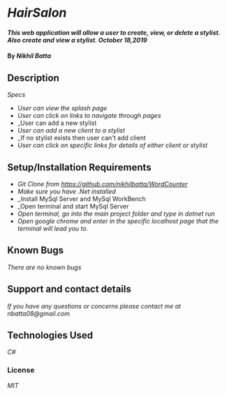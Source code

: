 # _HairSalon_

#### _This web application will allow a user to create, view, or delete a stylist. Also create and view a stylist. October 18,2019_

#### By _Nikhil Batta_

## Description

_Specs_

* _User can view the splash page_
* _User can click on links to navigate through pages_
* _User can add a new stylist
* _User can add a new client to a stylist_
* _If no stylist exists then user can't add client
* _User can click on specific links for details of either client or stylist_



## Setup/Installation Requirements

* _Git Clone from https://github.com/nikhilbatta/WordCounter_
* _Make sure you have .Net installed_
* _Install MySql Server and MySql WorkBench
* _Open terminal and start MySql Server
* _Open terminal, go into the main project folder and type in dotnet run_
* _Open google chrome and enter in the specific localhost page that the terminal will lead you to._

## Known Bugs

_There are no known bugs_

## Support and contact details

_If you have any questions or concerns please contact me at nbatta08@gmail.com_

## Technologies Used

_C#_

### License

*MIT*
